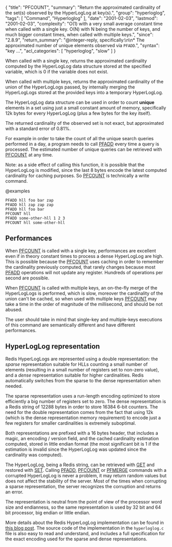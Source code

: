 {
  "title": "PFCOUNT",
  "summary": "Return the approximated cardinality of the set(s) observed by the HyperLogLog at key(s).",
  "group": "hyperloglog",
  "tags": [
    "Command",
    "Hyperloglog"
  ],
  "date": "2001-02-03",
  "lastmod": "2001-02-03",
  "complexity": "O(1) with a very small average constant time when called with a single key. O(N) with N being the number of keys, and much bigger constant times, when called with multiple keys.",
  "since": "2.8.9",
  "return_summary": "@integer-reply, specifically:\n\n* The approximated number of unique elements observed via `PFADD`.",
  "syntax": "key ...",
  "acl_categories": [
    "hyperloglog",
    "slow"
  ]
}

When called with a single key, returns the approximated cardinality computed by the HyperLogLog data structure stored at the specified variable, which is 0 if the variable does not exist.

When called with multiple keys, returns the approximated cardinality of the union of the HyperLogLogs passed, by internally merging the HyperLogLogs stored at the provided keys into a temporary HyperLogLog.

The HyperLogLog data structure can be used in order to count **unique** elements in a set using just a small constant amount of memory, specifically 12k bytes for every HyperLogLog (plus a few bytes for the key itself).

The returned cardinality of the observed set is not exact, but approximated with a standard error of 0.81%.

For example in order to take the count of all the unique search queries performed in a day, a program needs to call [PFADD](/commands/pfadd) every time a query is processed. The estimated number of unique queries can be retrieved with [PFCOUNT](/commands/pfcount) at any time.

Note: as a side effect of calling this function, it is possible that the HyperLogLog is modified, since the last 8 bytes encode the latest computed cardinality
for caching purposes. So [PFCOUNT](/commands/pfcount) is technically a write command.

@examples

```cli
PFADD hll foo bar zap
PFADD hll zap zap zap
PFADD hll foo bar
PFCOUNT hll
PFADD some-other-hll 1 2 3
PFCOUNT hll some-other-hll
```

Performances
---

When [PFCOUNT](/commands/pfcount) is called with a single key, performances are excellent even if
in theory constant times to process a dense HyperLogLog are high. This is
possible because the [PFCOUNT](/commands/pfcount) uses caching in order to remember the cardinality
previously computed, that rarely changes because most [PFADD](/commands/pfadd) operations will
not update any register. Hundreds of operations per second are possible.

When [PFCOUNT](/commands/pfcount) is called with multiple keys, an on-the-fly merge of the
HyperLogLogs is performed, which is slow, moreover the cardinality of the union
can't be cached, so when used with multiple keys [PFCOUNT](/commands/pfcount) may take a time in
the order of magnitude of the millisecond, and should be not abused.

The user should take in mind that single-key and multiple-keys executions of
this command are semantically different and have different performances.

HyperLogLog representation
---

Redis HyperLogLogs are represented using a double representation: the *sparse* representation suitable for HLLs counting a small number of elements (resulting in a small number of registers set to non-zero value), and a *dense* representation suitable for higher cardinalities. Redis automatically switches from the sparse to the dense representation when needed.

The sparse representation uses a run-length encoding optimized to store efficiently a big number of registers set to zero. The dense representation is a Redis string of 12288 bytes in order to store 16384 6-bit counters. The need for the double representation comes from the fact that using 12k (which is the dense representation memory requirement) to encode just a few registers for smaller cardinalities is extremely suboptimal.

Both representations are prefixed with a 16 bytes header, that includes a magic, an encoding / version field, and the cached cardinality estimation computed, stored in little endian format (the most significant bit is 1 if the estimation is invalid since the HyperLogLog was updated since the cardinality was computed).

The HyperLogLog, being a Redis string, can be retrieved with [GET](/commands/get) and restored with [SET](/commands/set). Calling [PFADD](/commands/pfadd), [PFCOUNT](/commands/pfcount) or [PFMERGE](/commands/pfmerge) commands with a corrupted HyperLogLog is never a problem, it may return random values but does not affect the stability of the server. Most of the times when corrupting a sparse representation, the server recognizes the corruption and returns an error.

The representation is neutral from the point of view of the processor word size and endianness, so the same representation is used by 32 bit and 64 bit processor, big endian or little endian.

More details about the Redis HyperLogLog implementation can be found in [this blog post](http://antirez.com/news/75). The source code of the implementation in the `hyperloglog.c` file is also easy to read and understand, and includes a full specification for the exact encoding used for the sparse and dense representations.

